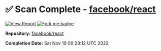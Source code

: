 # ✅ Scan Complete - [facebook/react](https://github.com/facebook/react)

[![View Report](https://img.shields.io/badge/view-report-green)](https://github.com/open-source-crawler-test/repo-scan-archive-test/tree/main/facebook/react) [![Fork me badge](https://img.shields.io/badge/fork-repo-blue)](https://github.com/facebook/react/fork)

**Repository:** [facebook/react](https://github.com/facebook/react)

**Completion Date:** Sat Nov 19 09:28:12 UTC 2022

